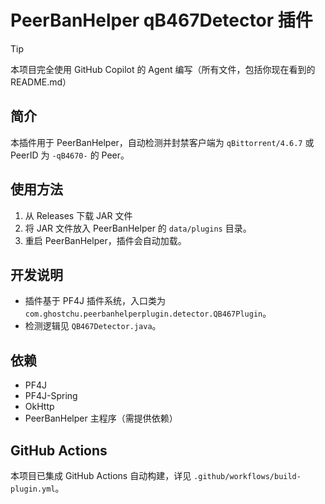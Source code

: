 # PeerBanHelper qB467Detector 插件

> [!TIP]
> 本项目完全使用 GitHub Copilot 的 Agent 编写（所有文件，包括你现在看到的 README.md）

## 简介
本插件用于 PeerBanHelper，自动检测并封禁客户端为 `qBittorrent/4.6.7` 或 PeerID 为 `-qB4670-` 的 Peer。

## 使用方法
1. 从 Releases 下载 JAR 文件
2. 将 JAR 文件放入 PeerBanHelper 的 `data/plugins` 目录。
3. 重启 PeerBanHelper，插件会自动加载。

## 开发说明
- 插件基于 PF4J 插件系统，入口类为 `com.ghostchu.peerbanhelperplugin.detector.QB467Plugin`。
- 检测逻辑见 `QB467Detector.java`。

## 依赖
- PF4J
- PF4J-Spring
- OkHttp
- PeerBanHelper 主程序（需提供依赖）

## GitHub Actions
本项目已集成 GitHub Actions 自动构建，详见 `.github/workflows/build-plugin.yml`。
